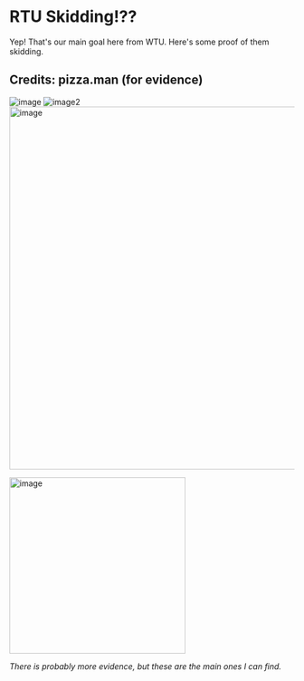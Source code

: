 # RTU Skidding!??
Yep! That's our main goal here from WTU.
Here's some proof of them skidding.

## Credits: pizza.man (for evidence)
![image](https://github.com/user-attachments/assets/3a3e30eb-8e9b-47bf-805a-cc8119625701)
![image2](https://github.com/user-attachments/assets/594325e5-3f4a-43eb-a34c-e700b4990604)
<img width="640" alt="image" src="https://github.com/user-attachments/assets/c0b28aa3-02e3-4655-8cf5-38bd9a74addc" />

<img width="311" alt="image" src="https://github.com/user-attachments/assets/895f5d49-44fd-4dcf-b147-f44b50246a9c" />

*There is probably more evidence, but these are the main ones I can find.*

